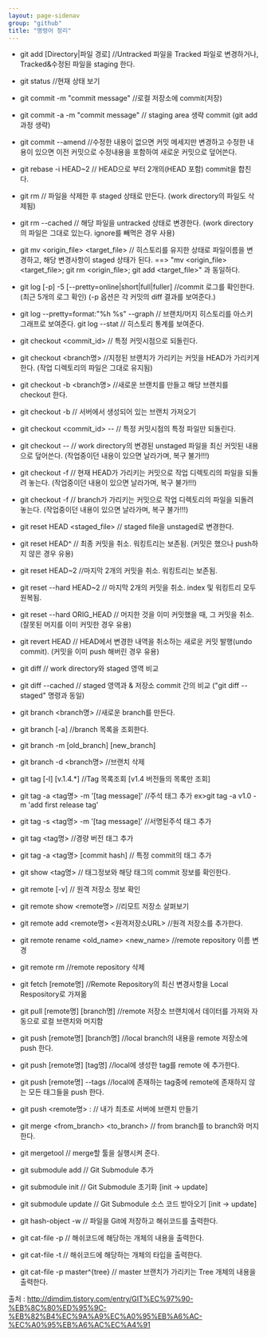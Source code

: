 ```yaml
---
layout: page-sidenav
group: "github"
title: "명령어 정리"
---
```


- git add [Directory|파일 경로] //Untracked 파일을 Tracked 파일로 변경하거나, Tracked&수정된 파일을 staging 한다.
- git status  //현재 상태 보기 

- git commit -m "commit message"  //로컬 저장소에 commit(저장)
- git commit -a -m "commit message"  // staging area 생략 commit (git add 과정 생략)
- git commit --amend //수정한 내용이 없으면 커밋 메세지만 변경하고 수정한 내용이 있으면 이전 커밋으로 수정내용을 포함하여 새로운 커밋으로 덮어쓴다.
- git rebase -i HEAD~2 // HEAD으로 부터 2개의(HEAD 포함) commit을 합친다.

- git rm <filename>  // 파일을 삭제한 후 staged 상태로 만든다. (work directory의 파일도 삭제됨)
- git rm --cached <filename> // 해당 파일을 untracked 상태로 변경한다. (work directory의 파일은 그대로 있는다. ignore를 빼먹은 경우 사용)
- git mv <origin_file> <target_file> // 히스토리를 유지한 상태로 파일이름을 변경하고, 해당 변경사항이 staged 상태가 된다. 
     ==> "mv <origin_file> <target_file>; git rm <origin_file>; git add <target_file>" 과 동일하다.
- git log [-p] -5  [--pretty=online|short|full|fuller]  //commit 로그를 확인한다.(최근 5개의 로그 확인) (-p 옵션은 각 커밋의 diff 결과를 보여준다.)
- git log --pretty=format:"%h %s" --graph // 브랜치/머지 히스토리를 아스키 그래프로 보여준다.
git log --stat // 히스토리 통계를 보여준다.

- git checkout <commit_id> // 특정 커밋시점으로 되돌린다. 
- git checkout <branch명>  //지정된 브랜치가 가리키는 커밋을 HEAD가 가리키게 한다. (작업 디렉토리의 파일은 그대로 유지됨)
- git checkout -b <branch명> //새로운 브랜치를 만들고  해당 브랜치를 checkout 한다.
- git checkout -b <new branch name> <server branch name> // 서버에서 생성되어 있는 브랜치 가져오기
- git checkout  <commit_id> -- <file> // 특정 커밋시점의 특정 파일만 되돌린다.
- git checkout -- <file>  // work directory의 변경된 unstaged 파일을 최신 커밋된 내용으로 덮어쓴다. (작업중이던 내용이 있으면 날라가며, 복구 불가!!!)
- git checkout -f // 현재 HEAD가 가리키는 커밋으로 작업 디렉토리의 파일을 되돌려 놓는다. (작업중이던 내용이 있으면 날라가며, 복구 불가!!!)
- git checkout -f <branch>//  branch가 가리키는 커밋으로 작업 디렉토리의 파일을 되돌려 놓는다. (작업중이던 내용이 있으면 날라가며, 복구 불가!!!)
- git reset HEAD <staged_file> // staged file을 unstaged로 변경한다.

- git reset HEAD^    // 최종 커밋을 취소. 워킹트리는 보존됨. (커밋은 했으나 push하지 않은 경우 유용)
- git reset HEAD~2     //마지막 2개의 커밋을 취소. 워킹트리는 보존됨.
- git reset --hard HEAD~2    // 마지막 2개의 커밋을 취소. index 및 워킹트리 모두 원복됨.
- git reset --hard ORIG_HEAD    // 머지한 것을 이미 커밋했을 때,  그 커밋을 취소. (잘못된 머지를 이미 커밋한 경우 유용)
- git revert HEAD    // HEAD에서 변경한 내역을 취소하는 새로운 커밋 발행(undo commit). (커밋을 이미 push 해버린 경우 유용)

- git diff  // work directory와 staged 영역 비교
- git diff --cached // staged 영역과 & 저장소 commit 간의 비교 ("git diff --staged" 명령과 동일)

- git branch <branch명> //새로운 branch를 만든다. 
- git branch [-a]  //branch 목록을 조회한다.
- git branch -m [old_branch] [new_branch]
- git branch -d <branch명> //브랜치 삭제

- git tag [-l] [v.1.4.*]   //Tag 목록조회 [v1.4 버전들의 목록만 조회]
- git tag -a <tag명> -m '[tag message]'  //주석 태그 추가   ex>git tag -a v1.0 -m 'add first release tag'
- git tag -s <tag명> -m '[tag message]' //서명된주석 태그 추가
- git tag <tag명>  //경량 버전 태그 추가 
- git tag -a <tag명> [commit hash]  // 특정 commit의 태그 추가
- git show <tag명>  // 태그정보와 해당 태그의 commit 정보를 확인한다. 

- git remote [-v] // 원격 저장소 정보 확인
- git remote show <remote명> //리모트 저장소 살펴보기 
- git remote add <remote명> <원격저장소URL> //원격 저장소를 추가한다.
- git remote rename <old_name> <new_name> //remote repository 이름 변경
- git remote rm <remote-name>  //remote repository 삭제 
- git fetch [remote명]  //Remote Repository의 최신 변경사항을 Local Respository로 가져옮
- git pull [remote명] [branch명]   //remote 저장소 브랜치에서 데이터를 가져와 자동으로 로컬 브랜치와 머지함
- git push [remote명] [branch명] //local branch의 내용을 remote 저장소에 push 한다. 
- git push [remote명] [tag명]  //local에 생성한 tag를 remote 에 추가한다.
- git push [remote명] --tags  //local에 존재하는 tag중에 remote에 존재하지 않는 모든 태그들을 push 한다.  
- git push <remote명> <local branch>:<remote branch> // 내가 최초로 서버에 브랜치 만들기

- git merge <from_branch> <to_branch> // from branch를 to branch와 머지한다.
- git mergetool // merge할 툴을 실행시켜 준다.

- git submodule add <Git Repository URL> <Directory Path>  // Git Submodule 추가
- git submodule init  // Git Submodule 초기화 [init -> update]
- git submodule update // Git Submodule 소스 코드 받아오기 [init -> update]

- git hash-object -w <filename> // 파일을 Git에 저장하고 해쉬코드를 출력한다.
- git cat-file -p <hashcode> // 해쉬코드에 해당하는 개체의 내용을 출력한다.
- git cat-file -t <hashcode> // 해쉬코드에 해당하는 개체의 타입을 출력한다.
- git cat-file -p master^{tree} // master 브랜치가 가리키는 Tree 개체의 내용을 출력한다.

출처 : <http://dimdim.tistory.com/entry/GIT%EC%97%90-%EB%8C%80%ED%95%9C-%EB%82%B4%EC%9A%A9%EC%A0%95%EB%A6%AC-%EC%A0%95%EB%A6%AC%EC%A4%91>